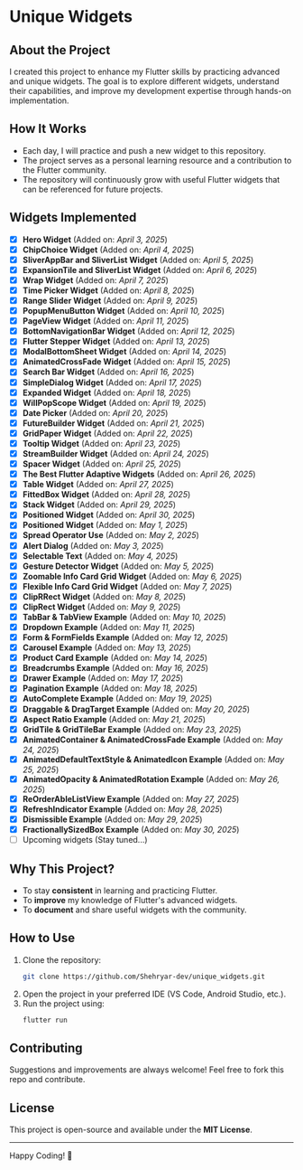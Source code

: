 # Unique Widgets

## About the Project
I created this project to enhance my Flutter skills by practicing advanced and unique widgets. The goal is to explore different widgets, understand their capabilities, and improve my development expertise through hands-on implementation.

## How It Works
- Each day, I will practice and push a new widget to this repository.
- The project serves as a personal learning resource and a contribution to the Flutter community.
- The repository will continuously grow with useful Flutter widgets that can be referenced for future projects.

## Widgets Implemented
- [x] **Hero Widget** (Added on: *April 3, 2025*)
- [x] **ChipChoice Widget** (Added on: *April 4, 2025*)
- [x] **SliverAppBar and SliverList Widget** (Added on: *April 5, 2025*)
- [x] **ExpansionTile and SliverList Widget** (Added on: *April 6, 2025*)
- [x] **Wrap Widget** (Added on: *April 7, 2025*)
- [x] **Time Picker Widget** (Added on: *April 8, 2025*)
- [x] **Range Slider Widget** (Added on: *April 9, 2025*)
- [x] **PopupMenuButton Widget** (Added on: *April 10, 2025*)
- [x] **PageView Widget** (Added on: *April 11, 2025*)
- [x] **BottomNavigationBar  Widget** (Added on: *April 12, 2025*)
- [x] **Flutter Stepper Widget** (Added on: *April 13, 2025*)
- [x] **ModalBottomSheet Widget** (Added on: *April 14, 2025*)  
- [x] **AnimatedCrossFade Widget** (Added on: *April 15, 2025*)
- [x] **Search Bar Widget** (Added on: *April 16, 2025*) 
- [x] **SimpleDialog Widget** (Added on: *April 17, 2025*) 
- [x] **Expanded Widget** (Added on: *April 18, 2025*)
- [x] **WillPopScope Widget** (Added on: *April 19, 2025*)
- [x] **Date Picker** (Added on: *April 20, 2025*)
- [x] **FutureBuilder Widget** (Added on: *April 21, 2025*)
- [x] **GridPaper Widget** (Added on: *April 22, 2025*)
- [x] **Tooltip Widget** (Added on: *April 23, 2025*)
- [x] **StreamBuilder Widget** (Added on: *April 24, 2025*)
- [x] **Spacer Widget** (Added on: *April 25, 2025*)
- [x] **The Best Flutter Adaptive Widgets** (Added on: *April 26, 2025*)
- [x] **Table Widget** (Added on: *April 27, 2025*) 
- [x] **FittedBox Widget** (Added on: *April 28, 2025*)
- [x] **Stack Widget** (Added on: *April 29, 2025*)
- [x] **Positioned Widget** (Added on: *April 30, 2025*)
- [x] **Positioned Widget** (Added on: *May 1, 2025*)
- [x] **Spread Operator Use** (Added on: *May 2, 2025*)
- [x] **Alert Dialog** (Added on: *May 3, 2025*)
- [x] **Selectable Text** (Added on: *May 4, 2025*)
- [x] **Gesture Detector Widget** (Added on: *May 5, 2025*)
- [x] **Zoomable Info Card Grid Widget** (Added on: *May 6, 2025*)
- [x] **Flexible Info Card Grid Widget** (Added on: *May 7, 2025*)
- [x] **ClipRRect Widget** (Added on: *May 8, 2025*)
- [x] **ClipRect Widget** (Added on: *May 9, 2025*)
- [x] **TabBar & TabView Example** (Added on: *May 10, 2025*)
- [x] **Dropdown Example** (Added on: *May 11, 2025*)
- [x] **Form & FormFields Example** (Added on: *May 12, 2025*)
- [x] **Carousel Example** (Added on: *May 13, 2025*)
- [x] **Product Card Example** (Added on: *May 14, 2025*)
- [x] **Breadcrumbs Example** (Added on: *May 16, 2025*)
- [x] **Drawer Example** (Added on: *May 17, 2025*)
- [x] **Pagination Example** (Added on: *May 18, 2025*)
- [x] **AutoComplete Example** (Added on: *May 19, 2025*)
- [x] **Draggable & DragTarget Example** (Added on: *May 20, 2025*)
- [x] **Aspect Ratio Example** (Added on: *May 21, 2025*)
- [x] **GridTile & GridTileBar Example** (Added on: *May 23, 2025*)
- [x] **AnimatedContainer & AnimatedCrossFade Example** (Added on: *May 24, 2025*)
- [x] **AnimatedDefaultTextStyle & AnimatedIcon Example** (Added on: *May 25, 2025*)
- [x] **AnimatedOpacity & AnimatedRotation Example** (Added on: *May 26, 2025*)
- [x] **ReOrderAbleListView Example** (Added on: *May 27, 2025*)
- [x] **RefreshIndicator Example** (Added on: *May 28, 2025*)
- [x] **Dismissible Example** (Added on: *May 29, 2025*)
- [x] **FractionallySizedBox Example** (Added on: *May 30, 2025*)
- [ ] Upcoming widgets (Stay tuned...)

## Why This Project?
- To stay **consistent** in learning and practicing Flutter.
- To **improve** my knowledge of Flutter's advanced widgets.
- To **document** and share useful widgets with the community.

## How to Use
1. Clone the repository:
   ```sh
   git clone https://github.com/Shehryar-dev/unique_widgets.git
   ```
2. Open the project in your preferred IDE (VS Code, Android Studio, etc.).
3. Run the project using:
   ```sh
   flutter run
   ```

## Contributing
Suggestions and improvements are always welcome! Feel free to fork this repo and contribute.

## License
This project is open-source and available under the **MIT License**.

---
Happy Coding! 🚀
